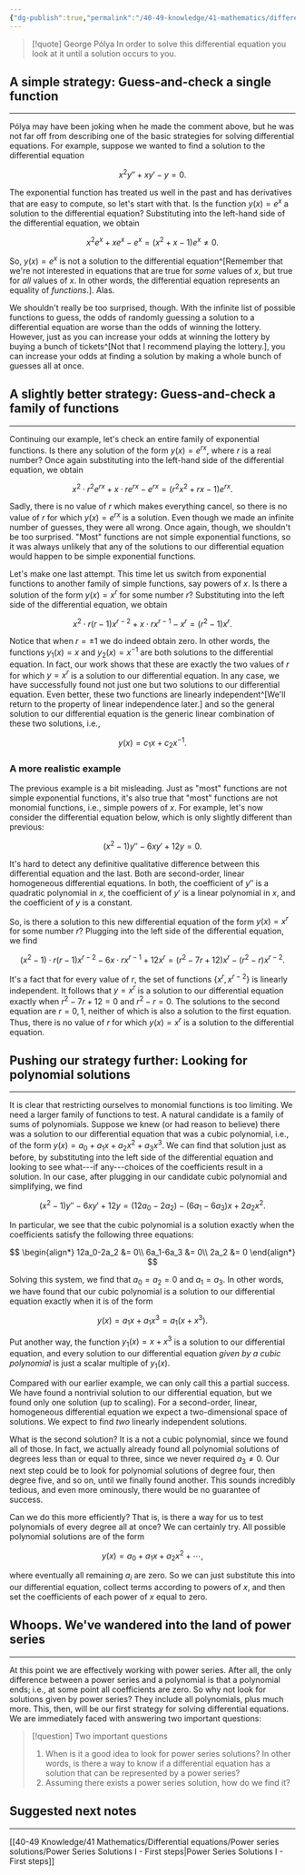 ```yaml
---
{"dg-publish":true,"permalink":"/40-49-knowledge/41-mathematics/differential-equations/power-series-solutions/power-series-solutions-iv-from-polynomials-to-power-series/","tags":["differential_equations"],"updated":"2025-07-28T15:48:13-07:00"}
---
```


> [!quote] George Pólya
>  In order to solve this differential equation you look at it until a solution occurs to you.

## A simple strategy: Guess-and-check a single function
---

Pólya may have been joking when he made the comment above, but he was not far off from describing one of the basic strategies for solving differential equations. For example, suppose we wanted to find a solution to the differential equation

$$
x^2 y''+x y'-y=0.
$$

The exponential function has treated us well in the past and has derivatives that are easy to compute, so let's start with that. Is the function $y(x)=e^x$ a solution to the differential equation? Substituting into the left-hand side of the differential equation, we obtain

$$
x^2 e^x+xe^x-e^x  = (x^2+x-1)e^x\neq 0.
$$

So, $y(x)=e^x$ is not a solution to the differential equation^[Remember that we're not interested in equations that are true for *some* values of $x$, but true for *all* values of $x$. In other words, the differential equation represents an equality of *functions*.]. Alas.

We shouldn't really be too surprised, though. With the infinite list of possible functions to guess, the odds of randomly guessing a solution to a differential equation are worse than the odds of winning the lottery. However, just as you can increase your odds at winning the lottery by buying a bunch of tickets^[Not that I recommend playing the lottery.], you can increase your odds at finding a solution by making a whole bunch of guesses all at once.

## A slightly better strategy:  Guess-and-check a family of functions
---

Continuing our example, let's check an entire family of exponential functions. Is there any solution of the form $y(x)=e^{rx}$, where $r$ is a real number? Once again substituting into the left-hand side of the differential equation, we obtain

$$
x^2\cdot r^2e^{rx}+x\cdot re^{rx}-e^{rx} = (r^2x^2+rx-1)e^{rx}.
$$

Sadly, there is no value of $r$ which makes everything cancel, so there is no value of $r$ for which $y(x)=e^{rx}$ is a solution. Even though we made an infinite number of guesses, they were all wrong. Once again, though, we shouldn't be too surprised. "Most" functions are not simple exponential functions, so it was always unlikely that any of the solutions to our differential equation would happen to be simple exponential functions.

Let's make one last attempt. This time let us switch from exponential functions to another family of simple functions, say powers of $x$. Is there a solution of the form $y(x)=x^r$ for some number $r$? Substituting into the left side of the differential equation, we obtain

$$
x^2\cdot r(r-1)x^{r-2}+x\cdot rx^{r-1}-x^r = (r^2-1)x^r.
$$

Notice that when $r=\pm 1$ we do indeed obtain zero. In other words, the functions $y_1(x)=x$ and $y_2(x)=x^{-1}$ are both solutions to the differential equation. In fact, our work shows that these are exactly the two values of $r$ for which $y=x^r$ is a solution to our differential equation. In any case, we have successfully found not just one but two solutions to our differential equation. Even better, these two functions are linearly independent^[We'll return to the property of linear independence later.] and so the general solution to our differential equation is the generic linear combination of these two solutions, i.e.,

$$
y(x) = c_1 x+c_2x^{-1}.
$$

### A more realistic example

The previous example is a bit misleading. Just as "most" functions are not simple exponential functions, it's also true that "most" functions are not monomial functions, i.e., simple powers of $x$. For example, let's now consider the differential equation below, which is only slightly different than previous:

$$
(x^2-1)y''-6xy'+12y=0.
$$

It's hard to detect any definitive qualitative difference between this differential equation and the last. Both are second-order, linear homogeneous differential equations. In both, the coefficient of $y''$ is a quadratic polynomial in $x$, the coefficient of $y'$ is a linear polynomial in $x$, and the coefficient of $y$ is a constant.

So, is there a solution to this new differential equation of the form $y(x)=x^r$ for some number $r$? Plugging into the left side of the differential equation, we find

$$
(x^2-1)\cdot r(r-1)x^{r-2}-6x\cdot rx^{r-1}+12x^r = (r^2-7r+12)x^r-(r^2-r)x^{r-2}.
$$

It's a fact that for every value of $r$, the set of functions $\{x^r, x^{r-2}\}$ is linearly independent. It follows that $y=x^r$ is a solution to our differential equation exactly when $r^2-7r+12=0$ and $r^2-r=0$. The solutions to the second equation are $r=0,1$, neither of which is also a solution to the first equation. Thus, there is no value of $r$ for which $y(x)=x^r$ is a solution to the differential equation.

## Pushing our strategy further: Looking for polynomial solutions
---

It is clear that restricting ourselves to monomial functions is too limiting. We need a larger family of functions to test. A natural candidate is a family of sums of polynomials. Suppose we knew (or had reason to believe) there was a solution to our differential equation that was a cubic polynomial, i.e., of the form $y(x)=a_0+a_1x+a_2x^2+a_3x^3$. We can find that solution just as before, by substituting into the left side of the differential equation and looking to see what---if any---choices of the coefficients result in a solution. In our case, after plugging in our candidate cubic polynomial and simplifying, we find

$$
(x^2-1)y''-6xy'+12y=(12a_0-2a_2)-(6a_1-6a_3)x+2a_2x^2.
$$

In particular, we see that the cubic polynomial is a solution exactly when the coefficients satisfy the following three equations:

$$
\begin{align*}
  12a_0-2a_2 &= 0\\
  6a_1-6a_3 &= 0\\
  2a_2 &= 0
\end{align*}
$$

Solving this system, we find that $a_0=a_2=0$ and $a_1=a_3$. In other words, we have found that our cubic polynomial is a solution to our differential equation exactly when it is of the form

$$
y(x) = a_1 x + a_1 x^3 = a_1(x+x^3).
$$

Put another way, the function $y_1(x)=x+x^3$ is a solution to our differential equation, and every solution to our differential equation *given by a cubic polynomial* is just a scalar multiple of $y_1(x)$.

Compared with our earlier example, we can only call this a partial success. We have found a nontrivial solution to our differential equation, but we found only one solution (up to scaling). For a second-order, linear, homogeneous differential equation we expect a two-dimensional space of solutions. We expect to find *two* linearly independent solutions.

What is the second solution? It is a not a cubic polynomial, since we found all of those. In fact, we actually already found all polynomial solutions of degrees less than or equal to three, since we never required $a_3\neq 0$. Our next step could be to look for polynomial solutions of degree four, then degree five, and so on, until we finally found another. This sounds incredibly tedious, and even more ominously, there would be no guarantee of success.

Can we do this more efficiently? That is, is there a way for us to test polynomials of every degree all at once? We can certainly try. All possible polynomial solutions are of the form

$$
y(x)=a_0+a_1x+a_2x^2+\cdots,
$$

where eventually all remaining $a_i$ are zero. So we can just substitute this into our differential equation, collect terms according to powers of $x$, and then set the coefficients of each power of $x$ equal to zero.

## Whoops. We've wandered into the land of power series
---

At this point we are effectively working with power series. After all, the only difference between a power series and a polynomial is that a polynomial ends; i.e., at some point all coefficients are zero. So why not look for solutions given by power series? They include all polynomials, plus much more. This, then, will be our first strategy for solving differential equations. We are immediately faced with answering two important questions:

> [!question] Two important questions
> 1. When is it a good idea to look for power series solutions? In other words, is there a way to know if a differential equation has a solution that can be represented by a power series?
> 2. Assuming there exists a power series solution, how do we find it?


## Suggested next notes
---

[[40-49 Knowledge/41 Mathematics/Differential equations/Power series solutions/Power Series Solutions I - First steps\|Power Series Solutions I - First steps]]